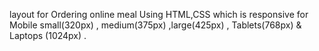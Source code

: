 layout for Ordering online meal Using HTML,CSS which is responsive for Mobile small(320px) , medium(375px) ,large(425px) , Tablets(768px) & Laptops (1024px) .
